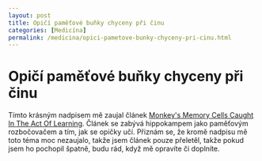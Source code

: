 ```yaml
---
layout: post
title: Opičí paměťové buňky chyceny při činu
categories: [Medicína]
permalink: /medicina/opici-pametove-bunky-chyceny-pri-cinu.html
---
```

# Opičí paměťové buňky chyceny při činu

Tímto krásným nadpisem mě zaujal článek [Monkey's Memory Cells Caught In The Act Of Learning](http://www.sciencedaily.com/releases/2003/06/030609012454.htm). Článek se zabývá hippokampem jako paměťovým rozbočovačem a tím, jak se opičky učí. Přiznám se, že kromě nadpisu mě toto téma moc nezaujalo, takže jsem článek pouze přeletěl, takže pokud jsem ho pochopil špatně, budu rád, když mě opravíte či doplníte.

